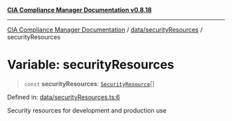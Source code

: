 [**CIA Compliance Manager Documentation v0.8.18**](../../../README.md)

***

[CIA Compliance Manager Documentation](../../../modules.md) / [data/securityResources](../README.md) / securityResources

# Variable: securityResources

> `const` **securityResources**: [`SecurityResource`](../../../services/interfaces/SecurityResource.md)[]

Defined in: [data/securityResources.ts:6](https://github.com/Hack23/cia-compliance-manager/blob/509f2f6138f4e24aa7fe1ae9432ec1ccefbe5f32/src/data/securityResources.ts#L6)

Security resources for development and production use
